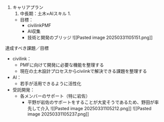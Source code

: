 1. キャリアプラン
	1. 中長期：土木×AIスキル
		1. 
	- 目標：
		- civilinkPMF
		- AI収集
		- 技術と開発のブリッジ
![[Pasted image 20250331105151.png]]

達成すべき課題／目標
- civilink：
	- PMFに向けて開発に必要な機能を整理する
	- 現在の土木設計プロセスからciviinkで解決できる課題を整理する
- AI：
	- 若手が活用できるように活性化
- 受託開発：
	- 各メンバーのサポート（特に岩佐）
		- 平野が岩佐のサポートをすることが大変そうであるため、野田が率先して介入
![[Pasted image 20250331105212.png]]
![[Pasted image 20250331105237.png]]